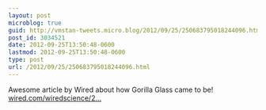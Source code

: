 ```yaml
---
layout: post
microblog: true
guid: http://vmstan-tweets.micro.blog/2012/09/25/250683795018244096.html
post_id: 3034521
date: 2012-09-25T13:50:48-0600
lastmod: 2012-09-25T13:50:48-0600
type: post
url: /2012/09/25/250683795018244096.html
---
```

Awesome article by Wired about how Gorilla Glass came to be! <a href="http://www.wired.com/wiredscience/2012/09/ff-corning-gorilla-glass/all/">wired.com/wiredscience/2…</a>
